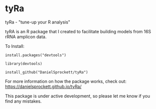 # tyRa
tyRa - "tune-up your R analysis"

tyRA is an R package that I created to facilitate building models from 16S rRNA amplicon data. 

To Install:

```
install.packages("devtools")

library(devtools)

install_github("DanielSprockett/tyRa")
```
For more information on how the package works, check out:
https://danielsprockett.github.io/tyRa/


This package is under active development, so please let me know if you find any mistakes. 
